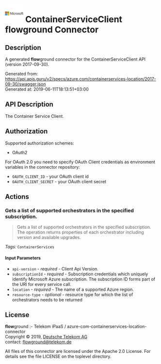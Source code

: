 # ![LOGO](logo.png) ContainerServiceClient **flow**ground Connector

## Description

A generated **flow**ground connector for the ContainerServiceClient API (version 2017-09-30).

Generated from: https://api.apis.guru/v2/specs/azure.com/containerservices-location/2017-09-30/swagger.json<br/>
Generated at: 2019-06-11T18:13:51+03:00

## API Description

The Container Service Client.

## Authorization

Supported authorization schemes:
- OAuth2

For OAuth 2.0 you need to specify OAuth Client credentials as environment variables in the connector repository:
* `OAUTH_CLIENT_ID` - your OAuth client id
* `OAUTH_CLIENT_SECRET` - your OAuth client secret

## Actions

### Gets a list of supported orchestrators in the specified subscription.

> Gets a list of supported orchestrators in the specified subscription. The operation returns properties of each orchestrator including version and available upgrades.

*Tags:* `ContainerServices`

#### Input Parameters
* `api-version` - _required_ - Client Api Version.
* `subscriptionId` - _required_ - Subscription credentials which uniquely identify Microsoft Azure subscription. The subscription ID forms part of the URI for every service call.
* `location` - _required_ - The name of a supported Azure region.
* `resource-type` - _optional_ - resource type for which the list of orchestrators needs to be returned

## License

**flow**ground :- Telekom iPaaS / azure-com-containerservices-location-connector<br/>
Copyright © 2019, [Deutsche Telekom AG](https://www.telekom.de)<br/>
contact: flowground@telekom.de

All files of this connector are licensed under the Apache 2.0 License. For details
see the file LICENSE on the toplevel directory.
